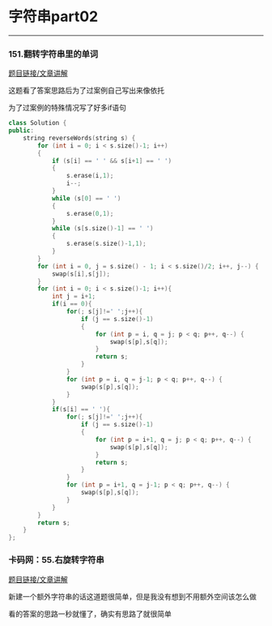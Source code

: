 # 字符串part02

---

### 151.翻转字符串里的单词

[题目链接/文章讲解](https://programmercarl.com/0151.%E7%BF%BB%E8%BD%AC%E5%AD%97%E7%AC%A6%E4%B8%B2%E9%87%8C%E7%9A%84%E5%8D%95%E8%AF%8D.html)

这题看了答案思路后为了过案例自己写出来像依托

为了过案例的特殊情况写了好多if语句

~~~c++
class Solution {
public:
    string reverseWords(string s) {
        for (int i = 0; i < s.size()-1; i++)
        {
            if (s[i] == ' ' && s[i+1] == ' ')
            {
                s.erase(i,1);
                i--;
            }
            while (s[0] == ' ')
            {
                s.erase(0,1);
            }
            while (s[s.size()-1] == ' ')
            {
                s.erase(s.size()-1,1);
            }
        }
        for (int i = 0, j = s.size() - 1; i < s.size()/2; i++, j--) {
            swap(s[i],s[j]);
        }
        for (int i = 0; i < s.size()-1; i++){
            int j = i+1;
            if(i == 0){
                for(; s[j]!=' ';j++){
                    if (j == s.size()-1)
                    {
                        for (int p = i, q = j; p < q; p++, q--) {
                            swap(s[p],s[q]);
                        }
                        return s;
                    }
                }
                for (int p = i, q = j-1; p < q; p++, q--) {
                    swap(s[p],s[q]);
                }
            }
            if(s[i] == ' '){
                for(; s[j]!=' ';j++){
                    if (j == s.size()-1)
                    {
                        for (int p = i+1, q = j; p < q; p++, q--) {
                            swap(s[p],s[q]);
                        }
                        return s;
                    }
                }
                for (int p = i+1, q = j-1; p < q; p++, q--) {
                    swap(s[p],s[q]);
                }
            }
        }
        return s;
    }
};
~~~


### 卡码网：55.右旋转字符串

[题目链接/文章讲解](https://programmercarl.com/kamacoder/0055.%E5%8F%B3%E6%97%8B%E5%AD%97%E7%AC%A6%E4%B8%B2.html)

新建一个额外字符串的话这道题很简单，但是我没有想到不用额外空间该怎么做

看的答案的思路一秒就懂了，确实有思路了就很简单


